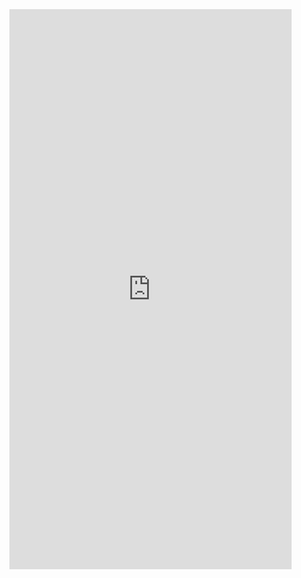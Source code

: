 <iframe src="https://drive.google.com/file/d/1PE3EE4WGpfNxaNw5eX5y8161zGUGcByt/view" width="100%" height="1000px" allow="autoplay" style="border:none"></iframe>